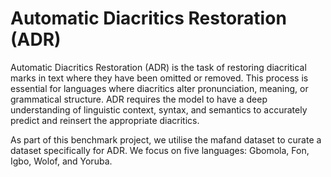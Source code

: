 # Automatic Diacritics Restoration (ADR)

Automatic Diacritics Restoration (ADR) is the task of restoring diacritical marks in text where they have been omitted or removed.
This process is essential for languages where diacritics alter pronunciation, meaning, or grammatical structure.
ADR requires the model to have a deep understanding of linguistic context, syntax, and semantics to accurately predict and reinsert the appropriate diacritics.

As part of this benchmark project, we utilise the mafand dataset to curate a dataset specifically for ADR. We focus on five languages: Gbomola, Fon, Igbo, Wolof, and Yoruba.
